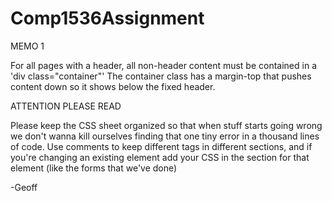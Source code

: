 # Comp1536Assignment

MEMO 1

For all pages with a header, all non-header content must be contained in a 'div class="container"'
The container class has a margin-top that pushes content down so it shows below the fixed header.

ATTENTION PLEASE READ

Please keep the CSS sheet organized so that when stuff starts going wrong we don't 
wanna kill ourselves finding that one tiny error in a thousand lines of code. Use comments
to keep different tags in different sections, and if you're changing an existing element
add your CSS in the section for that element (like the forms that we've done)

-Geoff